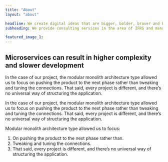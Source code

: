 ```yaml
---
title: "About"
layout: "about"

headline: We create digital ideas that are bigger, bolder, braver and better
subheading: We provide consulting services in the area of IFRS and management reporting, helping companies to reach their highest level. We optimize business processes, making them easier.

featured_image_1: 
---
```


## Microservices can result in higher complexity and slower development

In the case of our project, the modular monolith architecture type allowed us to focus on pushing the product to the next phase rather than tweaking and tuning the connections. That said, every project is different, and there’s no universal way of structuring the application.

In the case of our project, the modular monolith architecture type allowed us to focus on pushing the product to the next phase rather than tweaking and tuning the connections. That said, every project is different, and there’s no universal way of structuring the application.

Modular monolith architecture type allowed us to focus:

1. On pushing the product to the next phase rather than.
2. Tweaking and tuning the connections.
3. That said, every project is different, and there’s no universal way of structuring the application.
